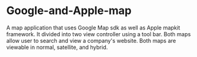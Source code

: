 # Google-and-Apple-map
A map application that uses Google Map sdk as well as Apple mapkit framework. It divided into two view controller using a tool bar. Both maps allow user to search and view a company's website. Both maps are viewable in normal, satellite, and hybrid. 
